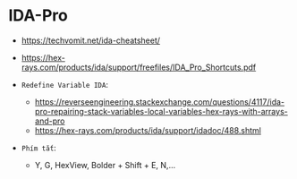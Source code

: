 # IDA-Pro

- https://techvomit.net/ida-cheatsheet/
- https://hex-rays.com/products/ida/support/freefiles/IDA_Pro_Shortcuts.pdf

- `Redefine Variable IDA`:
	- https://reverseengineering.stackexchange.com/questions/4117/ida-pro-repairing-stack-variables-local-variables-hex-rays-with-arrays-and-pro
	- https://hex-rays.com/products/ida/support/idadoc/488.shtml

- `Phím tắt`:
  	- Y, G, HexView, Bolder + Shift + E, N,...

